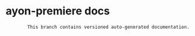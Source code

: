 # ayon-premiere docs

            This branch contains versioned auto-generated documentation.

            